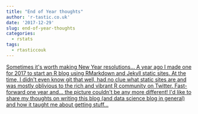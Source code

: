 ```yaml
---
title: "End of Year thoughts"
author: 'r-tastic.co.uk'
date: '2017-12-29'
slug: end-of-year-thoughts
categories:
  - rstats
tags:
  - rtasticcouk
---
```


[Sometimes it's worth making New Year resolutions... A year ago I made one for 2017 to start an R blog using RMarkdown and Jekyll static sites. At the time, I didn't even know git that well, had no clue what static sites are and was mostly oblivious to the rich and vibrant R community on Twitter. Fast-forward one year and... the picture couldn't be any more different! I'd like to share my thoughts on writing this blog (and data science blog in general) and how it taught me about getting stuff...<click to read more>](https://r-tastic.co.uk/post/end-of-year-thoughts/)

